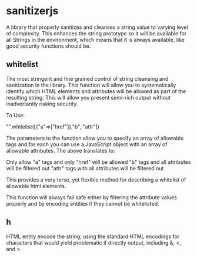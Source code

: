 sanitizerjs
===========

A library that properly sanitizes and cleanses a string value to varying level of complexity. This enhances the string prototype so it will be available for all Strings in the environment, which means that it is always available, like good security functions should be.

whitelist
---------

The most stringent and fine grained control of string cleansing and sanitization in the library. This function will allow you to systematically identify which HTML elements and attributes will be allowed as part of the resulting string. This will allow you present semi-rich output without inadvertantly risking security.

To Use:

"<script>aaa</script>".whitelist([{"a"=>["href"]},"b", "attr"])

The parameters to the function allow you to specify an array of allowable tags and for each you can use a JavaScript object with an array of allowable attributes. The above translates to:

Only allow
     "a" tags and only "href" will be allowed
     "b" tags and all attributes will be filtered out
     "attr" tags with all attributes will be filtered out

This provides a very terse, yet flexible method for describing a whitelist of allowable html elements. 

This function will always fail safe either by filtering the attribute values properly and by encoding entities if they cannot be whitelisted.

h
-

HTML entity encode the string, using the standard HTML encodings for characters that would yield problematic if directly output, including &, <, and >.

